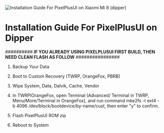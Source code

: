 ![Installation Guide For PixelPlusUI on Xiaomi Mi 8 (dipper)](https://i.imgur.com/pmZkslu.png "Installation")

# Installation Guide For PixelPlusUI on Dipper

########## **IF YOU ALREADY USING PIXELPLUSUI FIRST BUILD, THEN NEED CLEAN FLASH AS FOLLOW** ################

1. Backup Your Data

2. Boot to Custom Recovery (TWRP, OrangeFox, PBRB)

3. Wipe System, Data, Dalvik, Cache, Vendor

4. In TWRPIOrangeFox, open Terminal (Advanced/ Terminal in TWRP, Menu/More/Terminal in OrangeFox), and run command mke2fs -t ext4 -b 4096 /dev/block/bootdevice/by-name/cust, then enter "y" to confirm.

5. Flash PixelPlusUI ROM zip

6. Reboot to System
